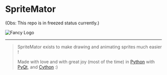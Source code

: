 SpriteMator
============
(Obs: This repo is in freezed status currently.)

![Fancy Logo](https://dl.dropboxusercontent.com/u/2472278/Images/spritemator-logo.png)

------------

> SpriteMator exists to make drawing and animating sprites much easier !
> 
> Made with love and with great joy (most of the time) in [Python][1] with [PyQt][2], and [Cython][3] :)


[1]: http://www.python.org
[2]: http://www.riverbankcomputing.co.uk/software/pyqt/intro
[3]: http://cython.org/
